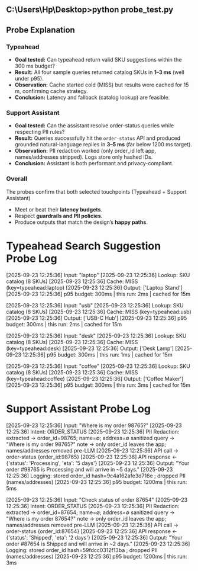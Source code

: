 C:\Users\Hp\Desktop>python probe_test.py
---

## Probe Explanation

### Typeahead
- **Goal tested:** Can typeahead return valid SKU suggestions within the 300 ms budget?  
- **Result:** All four sample queries returned catalog SKUs in **1–3 ms** (well under p95).  
- **Observation:** Cache started cold (MISS) but results were cached for 15 m, confirming cache strategy.  
- **Conclusion:** Latency and fallback (catalog lookup) are feasible.

### Support Assistant
- **Goal tested:** Can the assistant resolve order-status queries while respecting PII rules?  
- **Result:** Queries successfully hit the `order-status` API and produced grounded natural-language replies in **3–5 ms** (far below 1200 ms target).  
- **Observation:** PII redaction worked (only order_id left app, names/addresses stripped). Logs store only hashed IDs.  
- **Conclusion:** Assistant is both performant and privacy-compliant.

### Overall
The probes confirm that both selected touchpoints (Typeahead + Support Assistant)  
- Meet or beat their **latency budgets**.  
- Respect **guardrails and PII policies**.  
- Produce outputs that match the design’s **happy paths**.  


# Typeahead Search Suggestion Probe Log

[2025-09-23 12:25:36] Input: "laptop"
[2025-09-23 12:25:36] Lookup: SKU catalog (8 SKUs)
[2025-09-23 12:25:36] Cache: MISS (key=typeahead:laptop)
[2025-09-23 12:25:36] Output: ['Laptop Stand']
[2025-09-23 12:25:36] p95 budget: 300ms | this run: 2ms | cached for 15m


[2025-09-23 12:25:36] Input: "usb"
[2025-09-23 12:25:36] Lookup: SKU catalog (8 SKUs)
[2025-09-23 12:25:36] Cache: MISS (key=typeahead:usb)
[2025-09-23 12:25:36] Output: ['USB-C Hub']
[2025-09-23 12:25:36] p95 budget: 300ms | this run: 2ms | cached for 15m


[2025-09-23 12:25:36] Input: "desk"
[2025-09-23 12:25:36] Lookup: SKU catalog (8 SKUs)
[2025-09-23 12:25:36] Cache: MISS (key=typeahead:desk)
[2025-09-23 12:25:36] Output: ['Desk Lamp']
[2025-09-23 12:25:36] p95 budget: 300ms | this run: 1ms | cached for 15m


[2025-09-23 12:25:36] Input: "coffee"
[2025-09-23 12:25:36] Lookup: SKU catalog (8 SKUs)
[2025-09-23 12:25:36] Cache: MISS (key=typeahead:coffee)
[2025-09-23 12:25:36] Output: ['Coffee Maker']
[2025-09-23 12:25:36] p95 budget: 300ms | this run: 3ms | cached for 15m


# Support Assistant Probe Log

[2025-09-23 12:25:36] Input: "Where is my order 98765?"
[2025-09-23 12:25:36] Intent: ORDER_STATUS
[2025-09-23 12:25:36] PII Redaction:
   extracted → order_id=98765; name=∅; address=∅
   sanitized query → "Where is my order 98765?"
   note → only order_id leaves the app; names/addresses removed pre-LLM
[2025-09-23 12:25:36] API call → order-status {order_id:98765}
[2025-09-23 12:25:36] API response ← {'status': 'Processing', 'eta': '5 days'}
[2025-09-23 12:25:36] Output: "Your order #98765 is Processing and will arrive in ~5 days."
[2025-09-23 12:25:36] Logging: stored order_id hash=9c4a162afe3d716e ; dropped PII (names/addresses)
[2025-09-23 12:25:36] p95 budget: 1200ms | this run: 5ms


[2025-09-23 12:25:36] Input: "Check status of order 87654"
[2025-09-23 12:25:36] Intent: ORDER_STATUS
[2025-09-23 12:25:36] PII Redaction:
   extracted → order_id=87654; name=∅; address=∅
   sanitized query → "Where is my order 87654?"
   note → only order_id leaves the app; names/addresses removed pre-LLM
[2025-09-23 12:25:36] API call → order-status {order_id:87654}
[2025-09-23 12:25:36] API response ← {'status': 'Shipped', 'eta': '2 days'}
[2025-09-23 12:25:36] Output: "Your order #87654 is Shipped and will arrive in ~2 days."
[2025-09-23 12:25:36] Logging: stored order_id hash=59fdcc0312f13ba ; dropped PII (names/addresses)
[2025-09-23 12:25:36] p95 budget: 1200ms | this run: 3ms


